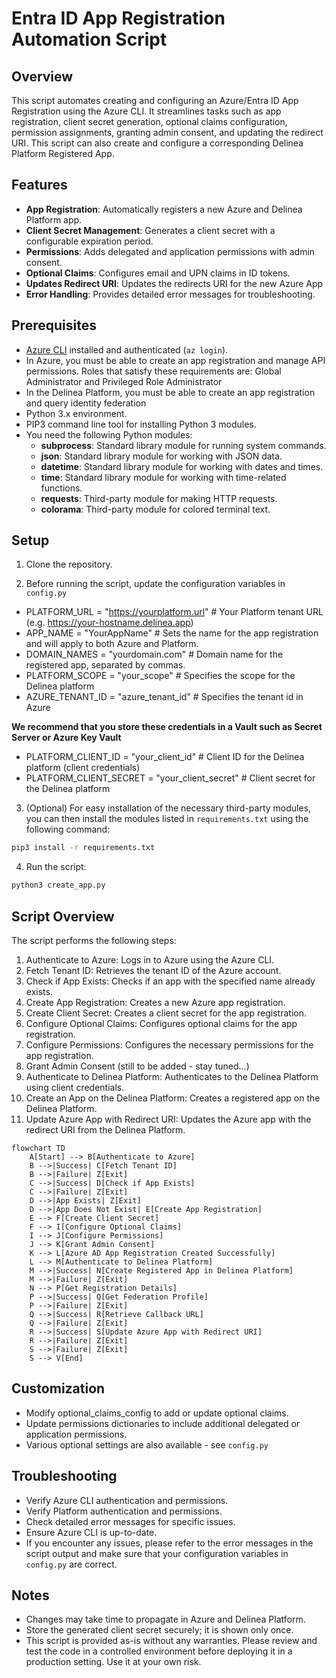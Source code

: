 # Entra ID App Registration Automation Script

## Overview

This script automates creating and configuring an Azure/Entra ID App Registration using the Azure CLI. It streamlines tasks such as app registration, client secret generation, optional claims configuration, permission assignments, granting admin consent, and updating the redirect URI. This script can also create and configure a corresponding Delinea Platform Registered App.

## Features

- **App Registration**: Automatically registers a new Azure and Delinea Platform app.
- **Client Secret Management**: Generates a client secret with a configurable expiration period.
- **Permissions**: Adds delegated and application permissions with admin consent.
- **Optional Claims**: Configures email and UPN claims in ID tokens.
- **Updates Redirect URI**: Updates the redirects URI for the new Azure App
- **Error Handling**: Provides detailed error messages for troubleshooting.

## Prerequisites

- [Azure CLI](https://learn.microsoft.com/en-us/cli/azure/install-azure-cli) installed and authenticated (`az login`).
- In Azure, you must be able to create an app registration and manage API permissions. Roles that satisfy these requirements are:  Global Administrator and Privileged Role Administrator
- In the Delinea Platform, you must be able to create an app registration and query identity federation
- Python 3.x environment.
- PIP3 command line tool for installing Python 3 modules.
- You need the following Python modules:
  - **subprocess**: Standard library module for running system commands.
  - **json**: Standard library module for working with JSON data.
  - **datetime**: Standard library module for working with dates and times.
  - **time**: Standard library module for working with time-related functions.
  - **requests**: Third-party module for making HTTP requests.
  - **colorama**: Third-party module for colored terminal text.

## Setup

1. Clone the repository.

2. Before running the script, update the configuration variables in `config.py`

- PLATFORM_URL = "https://yourplatform.url"  # Your Platform tenant URL (e.g. https://your-hostname.delinea.app)
- APP_NAME = "YourAppName"  # Sets the name for the app registration and will apply to both Azure and Platform.
- DOMAIN_NAMES = "yourdomain.com"  # Domain name for the registered app, separated by commas.
- PLATFORM_SCOPE = "your_scope" # Specifies the scope for the Delinea platform
- AZURE_TENANT_ID = "azure_tenant_id" # Specifies the tenant id in Azure

**We recommend that you store these credentials in a Vault such as Secret Server or Azure Key Vault**
- PLATFORM_CLIENT_ID = "your_client_id"  # Client ID for the Delinea platform (client credentials)
- PLATFORM_CLIENT_SECRET = "your_client_secret"  # Client secret for the Delinea platform
    
3. (Optional) For easy installation of the necessary third-party modules, you can then install the modules listed in `requirements.txt` using the following command:

```sh
pip3 install -r requirements.txt
```

4. Run the script:
```bash
python3 create_app.py
```

## Script Overview

The script performs the following steps:

1. Authenticate to Azure: Logs in to Azure using the Azure CLI.
2. Fetch Tenant ID: Retrieves the tenant ID of the Azure account.
3. Check if App Exists: Checks if an app with the specified name already exists.
4. Create App Registration: Creates a new Azure app registration.
5. Create Client Secret: Creates a client secret for the app registration.
6. Configure Optional Claims: Configures optional claims for the app registration.
7. Configure Permissions: Configures the necessary permissions for the app registration.
8. Grant Admin Consent (still to be added - stay tuned...)
9. Authenticate to Delinea Platform: Authenticates to the Delinea Platform using client credentials.
10. Create an App on the Delinea Platform: Creates a registered app on the Delinea Platform.
11. Update Azure App with Redirect URI: Updates the Azure app with the redirect URI from the Delinea Platform.

```mermaid
flowchart TD
    A[Start] --> B[Authenticate to Azure]
    B -->|Success| C[Fetch Tenant ID]
    B -->|Failure| Z[Exit]
    C -->|Success| D[Check if App Exists]
    C -->|Failure| Z[Exit]
    D -->|App Exists| Z[Exit]
    D -->|App Does Not Exist| E[Create App Registration]
    E --> F[Create Client Secret]
    F --> I[Configure Optional Claims]
    I --> J[Configure Permissions]
    J --> K[Grant Admin Consent]
    K --> L[Azure AD App Registration Created Successfully]
    L --> M[Authenticate to Delinea Platform]
    M -->|Success| N[Create Registered App in Delinea Platform]
    M -->|Failure| Z[Exit]
    N --> P[Get Registration Details]
    P -->|Success| Q[Get Federation Profile]
    P -->|Failure| Z[Exit]
    Q -->|Success| R[Retrieve Callback URL]
    Q -->|Failure| Z[Exit]
    R -->|Success| S[Update Azure App with Redirect URI]
    R -->|Failure| Z[Exit]
    S -->|Failure| Z[Exit]
    S --> V[End]
```

## Customization
- Modify optional_claims_config to add or update optional claims.
- Update permissions dictionaries to include additional delegated or application permissions.
- Various optional settings are also available - see `config.py`


## Troubleshooting

- Verify Azure CLI authentication and permissions.
- Verify Platform authentication and permissions.
- Check detailed error messages for specific issues.
- Ensure Azure CLI is up-to-date.
- If you encounter any issues, please refer to the error messages in the script output and make sure that your configuration variables in `config.py` are correct.

## Notes

- Changes may take time to propagate in Azure and Delinea Platform.
- Store the generated client secret securely; it is shown only once.
- This script is provided as-is without any warranties. Please review and test the code in a controlled environment before deploying it in a production setting. Use it at your own risk.
